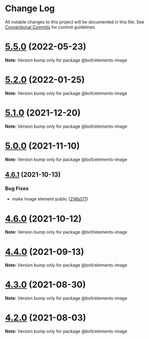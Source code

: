 # Change Log

All notable changes to this project will be documented in this file.
See [Conventional Commits](https://conventionalcommits.org) for commit guidelines.

# [5.5.0](https://github.com/bolt-design-system/bolt/tree/master/packages/elements/bolt-image/compare/v5.4.0...v5.5.0) (2022-05-23)

**Note:** Version bump only for package @bolt/elements-image





# [5.2.0](https://github.com/bolt-design-system/bolt/tree/master/packages/elements/bolt-image/compare/v5.1.1...v5.2.0) (2022-01-25)

**Note:** Version bump only for package @bolt/elements-image





# [5.1.0](https://github.com/bolt-design-system/bolt/tree/master/packages/elements/bolt-image/compare/v5.0.1...v5.1.0) (2021-12-20)

**Note:** Version bump only for package @bolt/elements-image





# [5.0.0](https://github.com/bolt-design-system/bolt/tree/master/packages/elements/bolt-image/compare/v4.7.0...v5.0.0) (2021-11-10)

**Note:** Version bump only for package @bolt/elements-image





## [4.6.1](https://github.com/bolt-design-system/bolt/tree/master/packages/elements/bolt-image/compare/v4.6.0...v4.6.1) (2021-10-13)


### Bug Fixes

* make Image element public ([214b071](https://github.com/bolt-design-system/bolt/tree/master/packages/elements/bolt-image/commit/214b0713f58a22f02481ec8b3fc64aff786b93a9))





# [4.6.0](https://github.com/bolt-design-system/bolt/tree/master/packages/elements/bolt-image/compare/v4.5.1...v4.6.0) (2021-10-12)

**Note:** Version bump only for package @bolt/elements-image





# [4.4.0](https://github.com/bolt-design-system/bolt/tree/master/packages/elements/bolt-image/compare/v4.3.0...v4.4.0) (2021-09-13)

**Note:** Version bump only for package @bolt/elements-image





# [4.3.0](https://github.com/bolt-design-system/bolt/tree/master/packages/elements/bolt-image/compare/v4.2.3...v4.3.0) (2021-08-30)

**Note:** Version bump only for package @bolt/elements-image





# [4.2.0](https://github.com/bolt-design-system/bolt/tree/master/packages/elements/bolt-image/compare/v4.1.1...v4.2.0) (2021-08-03)

**Note:** Version bump only for package @bolt/elements-image
